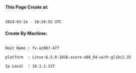 
   
#### This Page Create at:

```bash

2024-03-14 - 18:26:52 UTC

```

#### Create By Machine:

```bash

Host Name : fv-az887-477

platform  : Linux-6.5.0-1016-azure-x86_64-with-glibc2.35

Ip Local  : 10.1.1.137

```

